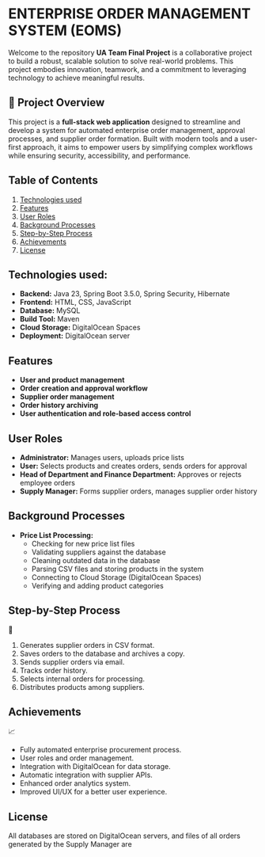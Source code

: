 # ENTERPRISE ORDER MANAGEMENT SYSTEM (EOMS)

Welcome to the repository **UA Team Final Project** is a collaborative project to build a robust, scalable solution to solve real-world problems. This project embodies innovation, teamwork, and a commitment to leveraging technology to achieve meaningful results.

## 🌟 Project Overview

This project is a **full-stack web application** designed to streamline and develop a system for automated enterprise order management, approval processes, and supplier order formation. Built with modern tools and a user-first approach, it aims to empower users by simplifying complex workflows while ensuring security, accessibility, and performance.


## Table of Contents
1. [Technologies used](#technologies-used)
2. [Features](#features)
3. [User Roles](#user-roles)
4. [Background Processes](#background-processes)
5. [Step-by-Step Process](#step-by-step-process)
6. [Achievements](#achievements)
7. [License](#license)


## Technologies used:
- **Backend:** Java 23, Spring Boot 3.5.0, Spring Security, Hibernate
- **Frontend:** HTML, CSS, JavaScript
- **Database:** MySQL
- **Build Tool:** Maven
- **Cloud Storage:** DigitalOcean Spaces
- **Deployment:** DigitalOcean server

## Features
- **User and product management**
- **Order creation and approval workflow**
- **Supplier order management**
- **Order history archiving**
- **User authentication and role-based access control**

## User Roles
- **Administrator:** Manages users, uploads price lists
- **User:** Selects products and creates orders, sends orders for approval
- **Head of Department and Finance Department:** Approves or rejects employee orders
- **Supply Manager:** Forms supplier orders, manages supplier order history

## Background Processes
- **Price List Processing:**
  - Checking for new price list files
  - Validating suppliers against the database
  - Cleaning outdated data in the database
  - Parsing CSV files and storing products in the system
  - Connecting to Cloud Storage (DigitalOcean Spaces)
  - Verifying and adding product categories

## Step-by-Step Process
🚀 
1. Generates supplier orders in CSV format.
2. Saves orders to the database and archives a copy.
3. Sends supplier orders via email.
4. Tracks order history.
5. Selects internal orders for processing.
6. Distributes products among suppliers.

## Achievements
📈
- Fully automated enterprise procurement process.
- User roles and order management.
- Integration with DigitalOcean for data storage.
- Automatic integration with supplier APIs.
- Enhanced order analytics system.
- Improved UI/UX for a better user experience.


## License
All databases are stored on DigitalOcean servers, and files of all orders generated by the Supply Manager are 
